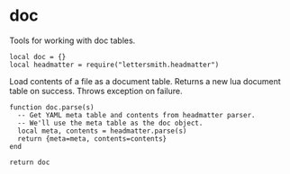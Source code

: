 # doc

Tools for working with doc tables.

    local doc = {}
    local headmatter = require("lettersmith.headmatter")

Load contents of a file as a document table. Returns a new lua document table
on success. Throws exception on failure.

    function doc.parse(s)
      -- Get YAML meta table and contents from headmatter parser.
      -- We'll use the meta table as the doc object.
      local meta, contents = headmatter.parse(s)
      return {meta=meta, contents=contents}
    end

    return doc
